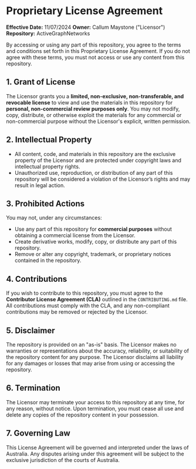# Proprietary License Agreement

**Effective Date:** 11/07/2024
**Owner:** Callum Maystone ("Licensor")  
**Repository:** ActiveGraphNetworks

By accessing or using any part of this repository, you agree to the terms and conditions set forth in this Proprietary License Agreement. If you do not agree with these terms, you must not access or use any content from this repository.

## 1. Grant of License
The Licensor grants you a **limited, non-exclusive, non-transferable, and revocable license** to view and use the materials in this repository for **personal, non-commercial review purposes only**. You may not modify, copy, distribute, or otherwise exploit the materials for any commercial or non-commercial purpose without the Licensor's explicit, written permission.

## 2. Intellectual Property
- All content, code, and materials in this repository are the exclusive property of the Licensor and are protected under copyright laws and intellectual property rights.
- Unauthorized use, reproduction, or distribution of any part of this repository will be considered a violation of the Licensor’s rights and may result in legal action.

## 3. Prohibited Actions
You may not, under any circumstances:
- Use any part of this repository for **commercial purposes** without obtaining a commercial license from the Licensor.
- Create derivative works, modify, copy, or distribute any part of this repository.
- Remove or alter any copyright, trademark, or proprietary notices contained in the repository.

## 4. Contributions
If you wish to contribute to this repository, you must agree to the **Contributor License Agreement (CLA)** outlined in the `CONTRIBUTING.md` file. All contributions must comply with the CLA, and any non-compliant contributions may be removed or rejected by the Licensor.

## 5. Disclaimer
The repository is provided on an "as-is" basis. The Licensor makes no warranties or representations about the accuracy, reliability, or suitability of the repository content for any purpose. The Licensor disclaims all liability for any damages or losses that may arise from using or accessing the repository.

## 6. Termination
The Licensor may terminate your access to this repository at any time, for any reason, without notice. Upon termination, you must cease all use and delete any copies of the repository content in your possession.

## 7. Governing Law
This License Agreement will be governed and interpreted under the laws of Australia. Any disputes arising under this agreement will be subject to the exclusive jurisdiction of the courts of Australia.
